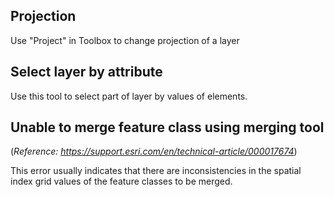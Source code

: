 ## Projection

Use "Project" in Toolbox to change projection of a layer


## Select layer by attribute

Use this tool to select part of layer by values of elements.


## Unable to merge feature class using merging tool
(*Reference: https://support.esri.com/en/technical-article/000017674*)

This error usually indicates that there are inconsistencies in the spatial index grid values of the feature classes to be merged.


